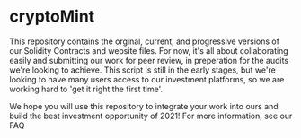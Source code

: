 # cryptoMint
This repository contains the orginal, current, and progressive versions of our Solidity Contracts and website files.
For now, it's all about collaborating easily and submitting our work for peer review, in preperation for the audits we're looking to achieve.
This script is still in the early stages, but we're looking to have many users access to our investment platforms, so we are working hard to 'get it right the first time'.

We hope you will use this repository to integrate your work into ours and build the best investment opportunity of 2021! 
For more information, see our FAQ
